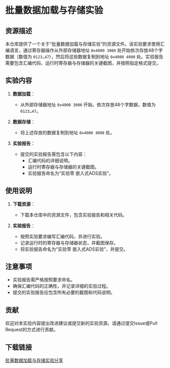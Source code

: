 # 批量数据加载与存储实验

## 资源描述

本仓库提供了一个关于“批量数据加载与存储实验”的资源文件。该实验要求使用汇编语言，通过寄存器操作从外部存储器地址 `0x4000 3000` 处开始依次存放48个字数据（数值为 `0123…47`），然后将这些数据复制到地址 `0x4000 4000` 处。实验报告需要包含汇编代码、运行时寄存器与存储器的关键截图，并按照指定格式提交。

## 实验内容

1. **数据加载**：
   - 从外部存储器地址 `0x4000 3000` 开始，依次存放48个字数据，数值为 `0123…47`。

2. **数据存储**：
   - 将上述存放的数据复制到地址 `0x4000 4000` 处。

3. **实验报告**：
   - 提交的实验报告需包含以下内容：
     - 汇编代码的详细说明。
     - 运行时寄存器与存储器的关键截图。
     - 实验报告命名为“实验零 嵌入式ADS实验”。

## 使用说明

1. **下载资源**：
   - 下载本仓库中的资源文件，包含实验报告和相关代码。

2. **实验报告**：
   - 按照实验要求编写汇编代码，并进行实验。
   - 记录运行时的寄存器与存储器状态，并截图保存。
   - 将实验报告命名为“实验零 嵌入式ADS实验”，并提交。

## 注意事项

- 实验报告需严格按照要求命名。
- 确保汇编代码的正确性，并记录详细的实验过程。
- 提交的实验报告应包含所有必要的截图和代码说明。

## 贡献

欢迎对本实验内容提出改进建议或提交新的实验资源。请通过提交Issue或Pull Request的方式进行贡献。

## 下载链接

[批量数据加载与存储实验分享](https://pan.quark.cn/s/a195aa9d8ed4)